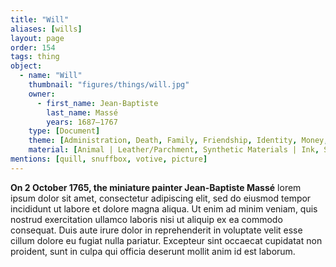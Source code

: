 ```yaml
---
title: "Will"
aliases: [wills]
layout: page
order: 154
tags: thing
object:
  - name: "Will"
    thumbnail: "figures/things/will.jpg"
    owner:
      - first_name: Jean-Baptiste
        last_name: Massé
        years: 1687–1767
    type: [Document]
    theme: [Administration, Death, Family, Friendship, Identity, Money, Religion]
    material: [Animal | Leather/Parchment, Synthetic Materials | Ink, Synthetic Materials | Paper]
mentions: [quill, snuffbox, votive, picture]
---
```


**On 2 October 1765, the miniature painter Jean-Baptiste Massé** lorem ipsum dolor sit amet, consectetur adipiscing elit, sed do eiusmod tempor incididunt ut labore et dolore magna aliqua. Ut enim ad minim veniam, quis nostrud exercitation ullamco laboris nisi ut aliquip ex ea commodo consequat. Duis aute irure dolor in reprehenderit in voluptate velit esse cillum dolore eu fugiat nulla pariatur. Excepteur sint occaecat cupidatat non proident, sunt in culpa qui officia deserunt mollit anim id est laborum.